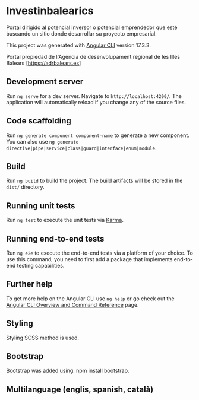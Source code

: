# Investinbalearics

Portal dirigido al potencial inversor o potencial emprendedor que esté buscando un sitio donde desarrollar su proyecto empresarial.

This project was generated with [Angular CLI](https://github.com/angular/angular-cli) version 17.3.3.

Portal propiedad de l'Agència de desenvolupament regional de les Illes Balears [https://adrbalears.es]

## Development server

Run `ng serve` for a dev server. Navigate to `http://localhost:4200/`. The application will automatically reload if you change any of the source files.

## Code scaffolding

Run `ng generate component component-name` to generate a new component. You can also use `ng generate directive|pipe|service|class|guard|interface|enum|module`.

## Build

Run `ng build` to build the project. The build artifacts will be stored in the `dist/` directory.

## Running unit tests

Run `ng test` to execute the unit tests via [Karma](https://karma-runner.github.io).

## Running end-to-end tests

Run `ng e2e` to execute the end-to-end tests via a platform of your choice. To use this command, you need to first add a package that implements end-to-end testing capabilities.

## Further help

To get more help on the Angular CLI use `ng help` or go check out the [Angular CLI Overview and Command Reference](https://angular.io/cli) page.

## Styling

Styling SCSS method is used.

## Bootstrap

Bootstrap was added using: npm install bootstrap.

## Multilanguage (englis, spanish, català)

